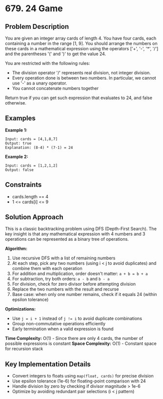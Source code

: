 # 679. 24 Game

## Problem Description

You are given an integer array cards of length 4. You have four cards, each containing a number in the range [1, 9]. You should arrange the numbers on these cards in a mathematical expression using the operators ['+', '-', '*', '/'] and the parentheses '(' and ')' to get the value 24.

You are restricted with the following rules:

- The division operator '/' represents real division, not integer division.
- Every operation done is between two numbers. In particular, we cannot use '-' as a unary operator.
- You cannot concatenate numbers together

Return true if you can get such expression that evaluates to 24, and false otherwise.

## Examples

**Example 1:**
```
Input: cards = [4,1,8,7]
Output: true
Explanation: (8-4) * (7-1) = 24
```

**Example 2:**
```
Input: cards = [1,2,1,2]
Output: false
```

## Constraints

- cards.length == 4
- 1 <= cards[i] <= 9

## Solution Approach

This is a classic backtracking problem using DFS (Depth-First Search). The key insight is that any mathematical expression with 4 numbers and 3 operations can be represented as a binary tree of operations.

**Algorithm:**
1. Use recursive DFS with a list of remaining numbers
2. At each step, pick any two numbers (using i < j to avoid duplicates) and combine them with each operation
3. For addition and multiplication, order doesn't matter: `a + b = b + a`
4. For subtraction, try both orders: `a - b` and `b - a`
5. For division, check for zero divisor before attempting division
6. Replace the two numbers with the result and recurse
7. Base case: when only one number remains, check if it equals 24 (within epsilon tolerance)

**Optimizations:**
- Use `j = i + 1` instead of `j != i` to avoid duplicate combinations
- Group non-commutative operations efficiently
- Early termination when a valid expression is found

**Time Complexity:** O(1) - Since there are only 4 cards, the number of possible expressions is constant
**Space Complexity:** O(1) - Constant space for recursion stack

## Key Implementation Details

- Convert integers to floats using `map(float, cards)` for precise division
- Use epsilon tolerance (1e-6) for floating-point comparison with 24
- Handle division by zero by checking if divisor magnitude > 1e-6
- Optimize by avoiding redundant pair selections (i < j pattern)